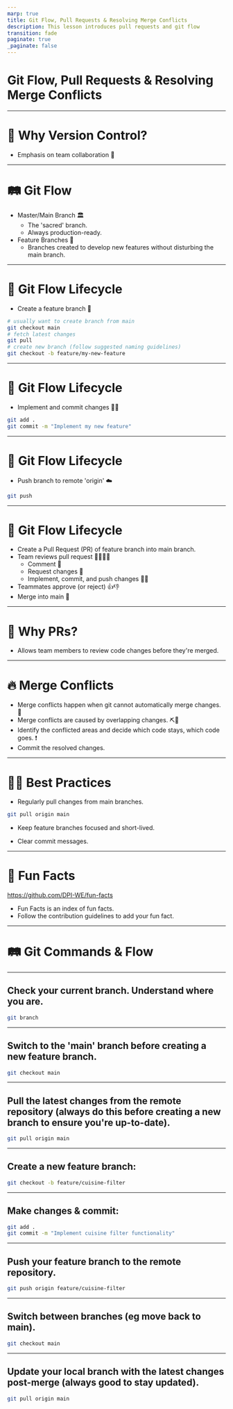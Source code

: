 ```yaml
---
marp: true
title: Git Flow, Pull Requests & Resolving Merge Conflicts
description: This lesson introduces pull requests and git flow
transition: fade
paginate: true
_paginate: false
---
```


# <!--fit--> Git Flow, Pull Requests & Resolving Merge Conflicts


---
# 🌟 Why Version Control?
- Emphasis on team collaboration 📌

---
# 🛤️ Git Flow 

- Master/Main Branch 🏛️
    - The 'sacred' branch.
    - Always production-ready.
- Feature Branches 🌿
    - Branches created to develop new features without disturbing the main branch. 

---

# 🔀 Git Flow Lifecycle

- Create a feature branch 🌿
```bash
# usually want to create branch from main
git checkout main
# fetch latest changes
git pull
# create new branch (follow suggested naming guidelines)
git checkout -b feature/my-new-feature
```

---
# 🔀 Git Flow Lifecycle

- Implement and commit changes 🧑‍💻
```bash
git add .
git commit -m "Implement my new feature"
```

---
# 🔀 Git Flow Lifecycle
- Push branch to remote 'origin' ☁️
```bash
git push
```
---
# 🔀 Git Flow Lifecycle
- Create a Pull Request (PR) of feature branch into main branch.
- Team reviews pull request 👩‍💻👨‍💻
  - Comment 💬
  - Request changes 🔂
  - Implement, commit, and push changes 🧑‍💻
- Teammates approve (or reject) 👍👎
- Merge into main 🔀

---
#  🤔 Why PRs?
- Allows team members to review code changes before they're merged.

---

# 🔥 Merge Conflicts

- Merge conflicts happen when git cannot automatically merge changes. 🤷
- Merge conflicts are caused by overlapping changes. ⛏️🚫
- Identify the conflicted areas and decide which code stays, which code goes. ❗
- Commit the resolved changes.

---

# 👩‍🔧 Best Practices

- Regularly pull changes from main branches.

```bash
git pull origin main
```

- Keep feature branches focused and short-lived.

- Clear commit messages.

---
# 🤪 Fun Facts
https://github.com/DPI-WE/fun-facts

- Fun Facts is an index of fun facts.
- Follow the contribution guidelines to add your fun fact.


---

# 🛤️ Git Commands & Flow

---

## Check your current branch. Understand where you are.

```bash
git branch
```

---

## Switch to the 'main' branch before creating a new feature branch.

```bash
git checkout main
```

---

## Pull the latest changes from the remote repository (always do this before creating a new branch to ensure you're up-to-date).

```bash
git pull origin main
```

---

## Create a new feature branch:


```bash
git checkout -b feature/cuisine-filter
```

---
## Make changes & commit:

```bash
git add .
git commit -m "Implement cuisine filter functionality"
```
---
## Push your feature branch to the remote repository.

```bash
git push origin feature/cuisine-filter
```
---
## Switch between branches (eg move back to main).

```bash
git checkout main
```
---

## Update your local branch with the latest changes post-merge (always good to stay updated).

```bash
git pull origin main
```
